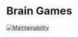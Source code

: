 # Brain Games

[![Maintainability](https://api.codeclimate.com/v1/badges/50cb9403f3f228fdbc8c/maintainability)](https://codeclimate.com/github/m2209065/metodologiya/maintainability)

